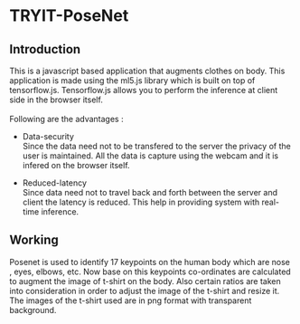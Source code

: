 # TRYIT-PoseNet



## Introduction

This is a javascript based application that augments clothes on body. This application is made using the ml5.js library which is built on top of tensorflow.js. Tensorflow.js allows you to perform the inference at client side in the browser itself. <br><br>Following are the advantages :  
- Data-security<br>
Since the data need not to be transfered to the server the privacy of the user is maintained. All the data is capture using the webcam and it is infered on the browser itself.

- Reduced-latency<br>
Since data need not to travel back and forth between the server and client the latency is reduced. This help in providing system with real-time inference.

## Working

Posenet is used to identify 17 keypoints on the human body which are nose , eyes, elbows, etc. Now base on this keypoints co-ordinates are calculated to augment the image of t-shirt on the body. Also certain ratios are taken into consideration in order to adjust the image of the t-shirt and resize it. The images of the t-shirt used are in png format with transparent background.




